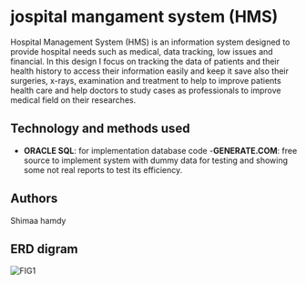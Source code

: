 # jospital mangament system (HMS)
Hospital Management System (HMS) is an information system designed to provide hospital needs such as medical, data tracking, low issues and financial.
In this design I focus on tracking the data of patients and their health history to access their information easily and keep it save also their surgeries, x-rays, examination and treatment to help to improve patients health care and help doctors to study cases as professionals to improve medical field on their researches.



## Technology and methods used
  - **ORACLE SQL**: for implementation database code
  -**GENERATE.COM**: free source to implement system with dummy data for testing and showing some not real reports to test its efficiency.

 

## Authors
Shimaa hamdy

## ERD digram
![FIG1](https://user-images.githubusercontent.com/53627971/86058566-65c19180-ba61-11ea-944f-5cceb20312c7.png)

